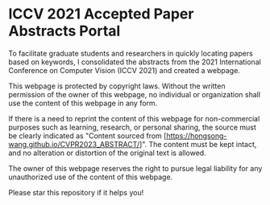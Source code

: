 # ICCV 2021 Accepted Paper Abstracts Portal
To facilitate graduate students and researchers in quickly locating papers based on keywords, I consolidated the abstracts from the 2021 International Conference on Computer Vision (ICCV 2021) and created a webpage.

This webpage is protected by copyright laws. Without the written permission of the owner of this webpage, no individual or organization shall use the content of this webpage in any form. 

If there is a need to reprint the content of this webpage for non-commercial purposes such as learning, research, or personal sharing, the source must be clearly indicated as "Content sourced from [https://hongsong-wang.github.io/CVPR2023_ABSTRACT/]". The content must be kept intact, and no alteration or distortion of the original text is allowed. 

The owner of this webpage reserves the right to pursue legal liability for any unauthorized use of the content of this webpage.

Please star this repository if it helps you!
